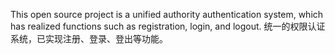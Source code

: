 This open source project is a unified authority authentication system, which has realized functions such as registration, login, and logout.
统一的权限认证系统，已实现注册、登录、登出等功能。
